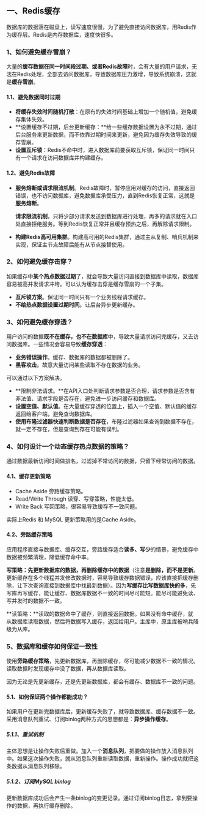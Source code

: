 ## 一、Redis缓存

数据库的数据落在磁盘上，读写速度很慢，为了避免直接访问数据库，用Redis作为缓存层。Redis是内存数据库，速度快很多。

### 1、如何避免缓存雪崩？

大量的**缓存数据在同一时间段过期、或者Redis故障**时，会有大量的用户请求，无法在Redis处理，全部去访问数据库，导致数据库压力激增，导致系统崩溃，这就是**缓存雪崩**。

#### 1.1、避免数据同时过期

- **将缓存失效时间随机打散**：在原有的失效时间基础上增加一个随机值，避免缓存集体失效。
- **设置缓存不过期，后台更新缓存：**给一些缓存数据设置为永不过期，通过后台服务来更新数据，而不依靠过期时间来更新，避免因为缓存失效导致的缓存雪崩。
- **设置互斥锁**：Redis不命中时，进入数据库前要获取互斥锁，保证同一时间只有一个请求在访问数据库并构建缓存。

#### 1.2、避免Redis故障

- **服务熔断或请求限流机制**。Redis故障时，暂停应用对缓存的访问，直接返回错误，也不访问数据库，避免数据库承受压力，直到Redis恢复正常，这就是**服务熔断**。

  **请求限流机制**，只将少部分请求发送到数据库进行处理，再多的请求就在入口处直接拒绝服务。等到Redis恢复正常并且缓存预热之后，再解除请求限制。

- **构建Redis高可用集群**。构建高可用的Redis集群，通过主从复制、哨兵机制来实现，保证主节点故障后能有从节点接替使用。

### 2、如何避免缓存击穿？

如果缓存中**某个热点数据过期**了，就会导致大量访问直接到数据库中读取，数据库容易被高并发请求冲垮。可以认为缓存击穿是缓存雪崩的一个子集。

- **互斥锁方案**。保证同一时间只有一个业务线程请求缓存。
- **不给热点数据设置过期时间**。让后台异步更新缓存。

### 3、如何避免缓存穿透？

用户访问的数据**既不在缓存，也不在数据库**中，导致大量请求访问完缓存，又去访问数据库。一些情况会容易导致**缓存穿透**：

- **业务错误操作**。缓存、数据库的数据都被删除了。
- **黑客攻击**。故意大量访问某些读取不存在数据的业务。

可以通过以下方案解决。

- **限制非法请求。**在API入口处判断请求参数是否合理，请求参数是否含有非法值、请求字段是否存在，避免进一步访问缓存和数据库。
- **设置空值、默认值**。在大量缓存穿透的位置上，插入一个空值、默认值的缓存返回给客户端，避免查询数据库。
- **使用布隆过滤器快速判断数据是否存在**，布隆过滤器如果查询到数据不存在，就一定不存在，但是查询到存在可能有误判。

### 4、如何设计一个动态缓存热点数据的策略？

通过数据最新访问时间做排名，过滤掉不常访问的数据，只留下经常访问的数据。

#### 4.1、缓存更新策略

- Cache Aside 旁路缓存策略。
- Read/Write Through 读穿、写穿策略，性能太低。
- Write Back 写回策略，很容易导致缓存不一致问题。

实际上Redis 和 MySQL 更新策略用的是Cache Aside。

#### 4.2、旁路缓存策略

应用程序直接与数据库、缓存交互，旁路缓存适合**读多、写少**的情景，避免缓存中数据被频繁清理，降低缓存命中率。

**写策略：先更新数据库的数据，再删除缓存中的数据**（注意**是删除，而不是更新**。更新缓存在多个线程并发修改数据时，容易导致缓存数据错误，应该直接把缓存删除，让下次查询直接到数据库中找最新数据）。因为**写缓存比写数据库快的多**，先写库再写缓存，能让缓存、数据库数据不一致的时间尽可能短。能尽可能避免读、写并发时的数据不一致。

**读策略：**读取的数据命中了缓存，则直接返回数据。如果没有命中缓存，就从数据库读取数据，然后将数据写入缓存，返回给用户。主库中，原主库被哨兵降级为从库。

### 5、数据库和缓存如何保证一致性

使用**旁路缓存策略**，先更新数据库，再删除缓存，尽可能减少数据不一致的情况。读取数据时发现缓存中没了数据，再从数据库读取。

因为无论是先更新缓存，还是先更新数据库，都会有缓存、数据库不一致的问题。

#### 5.1、如何保证两个操作都能成功？

如果用户在更新完数据库后，更新缓存失败了，就导致数据库、缓存数据不一致。采用消息队列重试、订阅binlog两种方式的思想都是：**异步操作缓存**。

##### 5.1.1、重试机制

主体思想是让操作失败后重做。加入一个**消息队列**，把要做的操作放入消息队列中。如果这次操作失败，就从消息队列重新读取数据，重新操作。操作成功就把这条数据从消息队列移除。

##### 5.1.2、订阅MySQL binlog

更新数据库成功后会产生一条binlog的变更记录。通过订阅binlog日志，拿到要操作的数据，再执行缓存删除。
